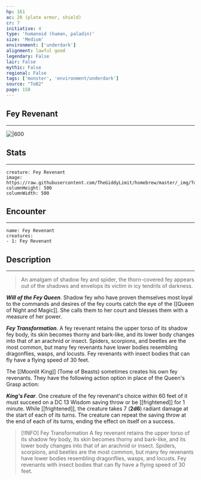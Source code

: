 ```yaml
---
hp: 161
ac: 20 (plate armor, shield)
cr: 7
initiative: 4
type: 'humanoid (human, paladin)'    
size: 'Medium'
environment: ['underdark']
alignment: lawful good
legendary: False
lair: False
mythic: False
regional: False
tags: ['monster', 'environment/underdark']
source: "ToB2"
page: 150
---
```


## Fey Revenant
---

![|600](https://raw.githubusercontent.com/TheGiddyLimit/homebrew/master/_img/ToB2/creature/Fey%20Revenant.webp)

## Stats
---

```statblock
creature: Fey Revenant
image: https://raw.githubusercontent.com/TheGiddyLimit/homebrew/master/_img/ToB2/creature/token/Fey%20Revenant%20%28Token%29.png
columnHeight: 500
columnWidth: 500
```

## Encounter
---

```encounter-table
name: Fey Revenant
creatures:
- 1: Fey Revenant
```

## Description
---
>An amalgam of shadow fey and spider, the thorn-covered fey appears out of the shadows and envelops its victim in icy tendrils of darkness.

**_Will of the Fey Queen_**. Shadow fey who have proven themselves most loyal to the commands and desires of the fey courts catch the eye of the [[Queen of Night and Magic]]. She calls them to her court and blesses them with a measure of her power.

**_Fey Transformation_**. A fey revenant retains the upper torso of its shadow fey body, its skin becomes thorny and bark-like, and its lower body changes into that of an arachnid or insect. Spiders, scorpions, and beetles are the most common, but many fey revenants have lower bodies resembling dragonflies, wasps, and locusts. Fey revenants with insect bodies that can fly have a flying speed of 30 feet.




The [[Moonlit King]] (Tome of Beasts) sometimes creates his own fey revenants. They have the following action option in place of the Queen's Grasp action:

**_King's Fear_**. One creature of the fey revenant's choice within 60 feet of it must succeed on a DC 13 Wisdom saving throw or be [[frightened]] for 1 minute. While [[frightened]], the creature takes 7 (**2d6**) radiant damage at the start of each of its turns. The creature can repeat the saving throw at the end of each of its turns, ending the effect on itself on a success.
> [!INFO] Fey Transformation
>A fey revenant retains the upper torso of its shadow fey body, its skin becomes thorny and bark-like, and its lower body changes into that of an arachnid or insect. Spiders, scorpions, and beetles are the most common, but many fey revenants have lower bodies resembling dragonflies, wasps, and locusts. Fey revenants with insect bodies that can fly have a flying speed of 30 feet.




